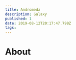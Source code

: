 ```yaml
---
title: Andromeda
description: Galaxy
published: 1
date: 2019-08-12T20:17:47.798Z
tags: 
---
```


# About